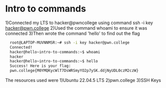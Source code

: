 # Intro to commands

1)Connected my LTS to hacker@pwncollege using command ssh -i key hacker@pwn.college
2)Used the command whoami to ensure it was connected
3)Then wrote the command 'hello' to find out the flag

```bash
  root@LAPTOP-MUVNNMSR:~# ssh -i key hacker@pwn.college
  Connected!
  hacker@hello~intro-to-commands:~$ whoami
  hacker
  hacker@hello~intro-to-commands:~$ hello
  Success! Here is your flag:
  pwn.college{M0YMQKycWlT7DsWRSmyYO2p7ySK.ddjNyUDL0czM2czW}
```

The resources used were
  1)Ubuntu 22.04.5 LTS
  2)pwn.college
  3)SSH Keys

